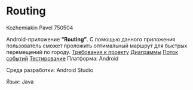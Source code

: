 # Routing
Kozhemiakin Pavel 750504

Android-приложение **“Routing”**. С помощью данного приложения пользователь сможет проложить оптимальный маршрут для быстрых перемещений по городу.
[Требования к проекту](https://github.com/PaBLovko/Routing/blob/master/SRS.md)
[Диаграммы](https://github.com/PaBLovko/Routing/blob/master/UML.md)
[Поток событий](https://github.com/PaBLovko/Routing/blob/master/UseCase_flowOfevents.md)
[Тестирование](https://github.com/VadimTagiev750504/Routing/blob/master/Test.md)
Платформа: Android

Среда разработки: Android Studio

Язык: Java
